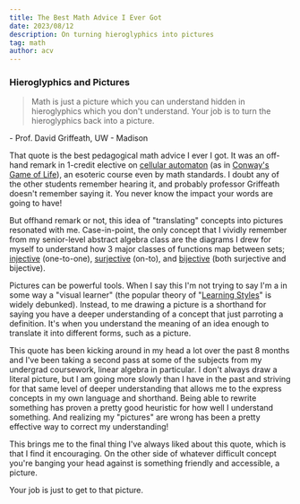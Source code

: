 ```yaml
---
title: The Best Math Advice I Ever Got
date: 2023/08/12
description: On turning hieroglyphics into pictures
tag: math
author: acv
---
```


### Hieroglyphics and Pictures

> Math is just a picture which you can understand hidden in hieroglyphics which you don't understand. 
> Your job is to turn the hieroglyphics back into a picture.

\- Prof. David Griffeath, UW - Madison

That quote is the best pedagogical math advice I ever I got. 
It was an off-hand remark in 1-credit elective on [cellular automaton](https://en.wikipedia.org/wiki/Cellular_automaton) (as in [Conway's Game of Life](https://en.wikipedia.org/wiki/Conway%27s_Game_of_Life)), an esoteric course even by math standards. 
I doubt any of the other students remember hearing it, and probably professor Griffeath doesn't remember saying it. 
You never know the impact your words are going to have! 

But offhand remark or not, this idea of "translating" concepts into pictures resonated with me.
Case-in-point, the only concept that I vividly remember from my senior-level abstract algebra class are the diagrams I drew for myself to understand how 3 major classes of functions map between sets; [injective](https://en.wikipedia.org/wiki/Injective_function) (one-to-one), [surjective](https://en.wikipedia.org/wiki/Surjective_function) (on-to), and [bijective](https://en.wikipedia.org/wiki/Bijection) (both surjective and bijective).

Pictures can be powerful tools. 
When I say this I'm not trying to say I'm a in some way a "visual learner" (the popular theory of "[Learning Styles](https://en.wikipedia.org/wiki/Learning_styles)" is widely debunked). 
Instead, to me drawing a picture is a shorthand for saying you have a deeper understanding of a concept that just parroting a definition. 
It's when you understand the meaning of an idea enough to translate it into different forms, such as a picture.

This quote has been kicking around in my head a lot over the past 8 months and I've been taking a second pass at some of the subjects from my undergrad coursework, linear algebra in particular. 
I don't always draw a literal picture, but I am going more slowly than I have in the past and striving for that same level of deeper understanding that allows me to the express concepts in my own language and shorthand. 
Being able to rewrite something has proven a pretty good heuristic for how well I understand something. 
And realizing my "pictures" are wrong has been a pretty effective way to correct my understanding!

This brings me to the final thing I've always liked about this quote, which is that I find it encouraging. 
On the other side of whatever difficult concept you're banging your head against is something friendly and accessible, a picture. 

Your job is just to get to that picture.
